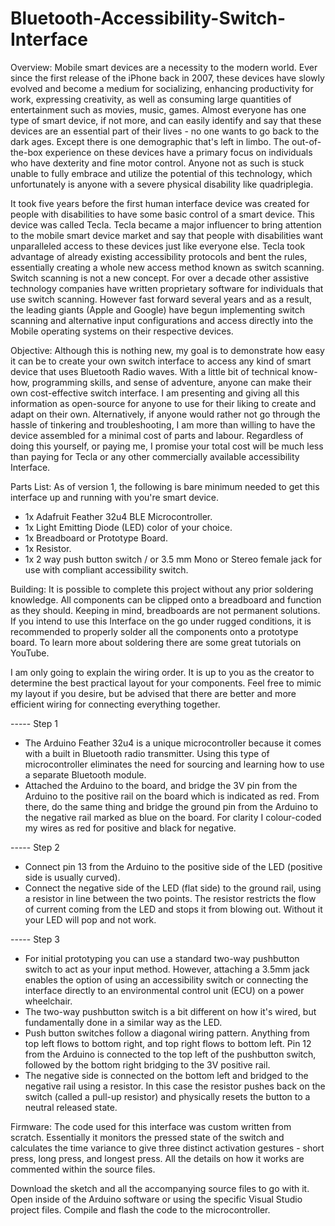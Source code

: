 # Bluetooth-Accessibility-Switch-Interface

Overview:
Mobile smart devices are a necessity to the modern world. Ever since the first release of the iPhone back in 2007, these devices have slowly evolved and become a medium for socializing, enhancing productivity for work, expressing creativity, as well as consuming large quantities of entertainment such as movies, music, games. Almost everyone has one type of smart device, if not more, and can easily identify and say that these devices are an essential part of their lives - no one wants to go back to the dark ages. Except there is one demographic that's left in limbo.
The out-of-the-box experience on these devices have a primary focus on individuals who have dexterity and fine motor control. Anyone not as such is stuck unable to fully embrace and utilize the potential of this technology, which unfortunately is anyone with a severe physical disability like quadriplegia.

It took five years before the first human interface device was created for people with disabilities to have some basic control of a smart device. This device was called Tecla. Tecla became a major influencer to bring attention to the mobile smart device market and say that people with disabilities want unparalleled access to these devices just like everyone else. Tecla took advantage of already existing accessibility protocols and bent the rules, essentially creating a whole new access method known as switch scanning. Switch scanning is not a new concept. For over a decade other assistive technology companies have written proprietary software for individuals that use switch scanning. However fast forward several years and as a result, the leading giants (Apple and Google) have begun implementing switch scanning and alternative input configurations and access directly into the Mobile operating systems on their respective devices.


Objective:
Although this is nothing new, my goal is to demonstrate how easy it can be to create your own switch interface to access any kind of smart device that uses Bluetooth Radio waves. With a little bit of technical know-how, programming skills, and sense of adventure, anyone can make their own cost-effective switch interface. I am presenting and giving all this information as open-source for anyone to use for their liking to create and adapt on their own. Alternatively, if anyone would rather not go through the hassle of tinkering and troubleshooting, I am more than willing to have the device assembled for a minimal cost of parts and labour. Regardless of doing this yourself, or paying me, I promise your total cost will be much less than paying for Tecla or any other commercially available accessibility Interface.


Parts List:
As of version 1, the following is bare minimum needed to get this interface up and running with you're smart device.
- 1x Adafruit Feather 32u4 BLE Microcontroller.
- 1x Light Emitting Diode (LED) color of your choice.
- 1x Breadboard or Prototype Board.
- 1x Resistor.
- 1x 2 way push button switch / or 3.5 mm Mono or Stereo female jack for use with compliant accessibility switch.

Building:
It is possible to complete this project without any prior soldering knowledge. All components can be clipped onto a breadboard and function as they should. Keeping in mind, breadboards are not permanent solutions. If you intend to use this Interface on the go under rugged conditions, it is recommended to properly solder all the components onto a prototype board. To learn more about soldering there are some great tutorials on YouTube.

I am only going to explain the wiring order. It is up to you as the creator to determine the best practical layout for your components. Feel free to mimic my layout if you desire, but be advised that there are better and more efficient wiring for connecting everything together.

----- Step 1
- The Arduino Feather 32u4 is a unique microcontroller because it comes with a built in Bluetooth radio transmitter. Using this type of microcontroller eliminates the need for sourcing and learning how to use a separate Bluetooth module.
- Attached the Arduino to the board, and bridge the 3V pin from the Arduino to the positive rail on the board which is indicated as red. From there, do the same thing and bridge the ground pin from the Arduino to the negative rail marked as blue on the board. For clarity I colour-coded my wires as red for positive and black for negative.

----- Step 2
- Connect pin 13 from the Arduino to the positive side of the LED (positive side is usually curved).
- Connect the negative side of the LED (flat side) to the ground rail, using a resistor in line between the two points. The resistor restricts the flow of current coming from the LED and stops it from blowing out. Without it your LED will pop and not work.

----- Step 3
- For initial prototyping you can use a standard two-way pushbutton switch to act as your input method. However, attaching a 3.5mm jack enables the option of using an accessibility switch or connecting the interface directly to an environmental control unit (ECU) on a power wheelchair.
- The two-way pushbutton switch is a bit different on how it's wired, but fundamentally done in a similar way as the LED.
- Push button switches follow a diagonal wiring pattern. Anything from top left flows to bottom right, and top right flows to bottom left. Pin 12 from the Arduino is connected to the top left of the pushbutton switch, followed by the bottom right bridging to the 3V positive rail.
- The negative side is connected on the bottom left and bridged to the negative rail using a resistor. In this case the resistor pushes back on the switch (called a pull-up resistor) and physically resets the button to a neutral released state.


Firmware:	The code used for this interface was custom written from scratch. Essentially it monitors the pressed state of the switch and calculates the time variance to give three distinct activation gestures - short press, long press, and longest press. All the details on how it works are commented within the source files.

Download the sketch and all the accompanying source files to go with it. Open inside of the Arduino software or using the specific Visual Studio project files. Compile and flash the code to the microcontroller.
